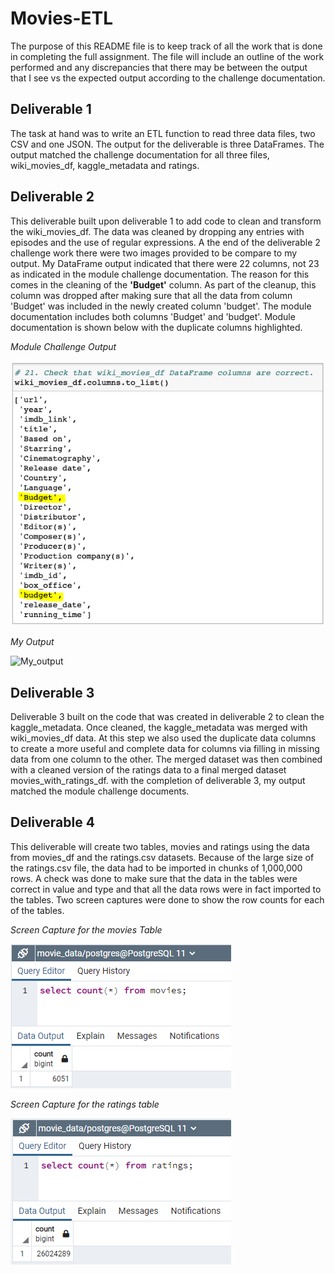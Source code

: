 # Movies-ETL
The purpose of this README file is to keep track of all the work that is done in completing the full assignment. The file will include an outline of the work performed and any discrepancies that there may be between the output that I see vs the expected output according to the challenge documentation.

## Deliverable 1
The task at hand was to write an ETL function to read three data files, two CSV and one JSON. The output for the deliverable is three DataFrames. The output matched the challenge documentation for all three files, wiki_movies_df, kaggle_metadata and ratings.

## Deliverable 2
This deliverable built upon deliverable 1 to add code to clean and transform the wiki_movies_df. The data was cleaned by dropping any entries with episodes and the use of regular expressions. A the end of the deliverable 2 challenge work there were two images provided to be compare to my output. My DataFrame output indicated that there were 22 columns, not 23 as indicated in the module challenge documentation. The reason for this comes in the cleaning of the **'Budget'** column. As part of the cleanup, this column was dropped after making sure that all the data from column 'Budget' was included in the newly created column 'budget'. The module documentation includes both columns 'Budget' and 'budget'. Module documentation is shown below with the duplicate columns highlighted.

*Module Challenge Output*

![Module_Output](Images/module_deliverable2_output.PNG)

*My Output*

![My_output](Images/my_delivarable2_output.PNG)

## Deliverable 3
Deliverable 3 built on the code that was created in deliverable 2 to clean the kaggle_metadata. Once cleaned, the kaggle_metadata was merged with wiki_movies_df data. At this step we also used the duplicate data columns to create a more useful and complete data for columns via filling in missing data from one column to the other. The merged dataset was then combined with a cleaned version of the ratings data to a final merged dataset movies_with_ratings_df. with the completion of deliverable 3, my output matched the module challenge documents.

## Deliverable 4
This deliverable will create two tables, movies and ratings using the data from movies_df and the ratings.csv datasets. Because of the large size of the ratings.csv file, the data had to be imported in chunks of 1,000,000 rows. A check was done to make sure that the data in the tables were correct in value and type and that all the data rows were in fact imported to the tables. Two screen captures were done to show the row counts for each of the tables.

*Screen Capture for the movies Table*

![Movies_Table](Resources/movies_query.PNG)

*Screen Capture for the ratings table*

![Ratings_Table](Resources/ratings_query.PNG)
